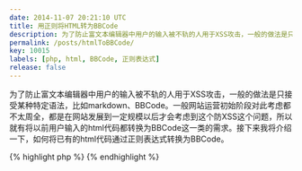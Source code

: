 ```yaml
---
date: 2014-11-07 20:21:10 UTC
title: 用正则将HTML转为BBCode
description: 为了防止富文本编辑器中用户的输入被不轨的人用于XSS攻击，一般的做法是只接受某种特定语法，比如markdown、BBCode。一般网站运营初始阶段对此考虑都不太周全，都是在网站发展到一定规模以后才会考虑到这个防XSS这个问题，所以就有将以前用户输入的html代码都转换为BBCode这一类的需求。接下来我将介绍一下，如何将已有的html代码通过正则表达式转换为BBCode。
permalink: /posts/htmlToBBCode/
key: 10015
labels: [php, html, BBCode, 正则表达式]
release: false
---
```


为了防止富文本编辑器中用户的输入被不轨的人用于XSS攻击，一般的做法是只接受某种特定语法，比如markdown、BBCode。一般网站运营初始阶段对此考虑都不太周全，都是在网站发展到一定规模以后才会考虑到这个防XSS这个问题，所以就有将以前用户输入的html代码都转换为BBCode这一类的需求。接下来我将介绍一下，如何将已有的html代码通过正则表达式转换为BBCode。

{% highlight php %}
{% endhighlight %}